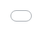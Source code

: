 ## Welcome to divyarathore.github.io

### Publications and Conference Posters

[Google Scholar Page](https://scholar.google.com/citations?user=RASvnnkAAAAJ&hl=en)

<iframe src="../Articles/The Effect of COVID-19 on IT Industry.pdf" frameborder="0" style="overflow:hidden;overflow-x:hidden;overflow-y:hidden;height:100%;width:100%;position:absolute;top:0px;left:0px;right:0px;bottom:0px" height="100%" width="100%"></iframe>
